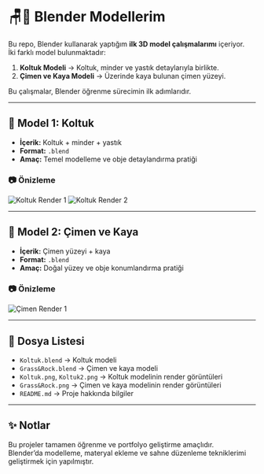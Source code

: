 # 🪑🌿 Blender Modellerim

Bu repo, Blender kullanarak yaptığım **ilk 3D model çalışmalarımı** içeriyor.  
İki farklı model bulunmaktadır:

1. **Koltuk Modeli** → Koltuk, minder ve yastık detaylarıyla birlikte.  
2. **Çimen ve Kaya Modeli** → Üzerinde kaya bulunan çimen yüzeyi.

Bu çalışmalar, Blender öğrenme sürecimin ilk adımlarıdır.

---

## 📌 Model 1: Koltuk
- **İçerik:** Koltuk + minder + yastık
- **Format:** `.blend`
- **Amaç:** Temel modelleme ve obje detaylandırma pratiği

### 📷 Önizleme
![Koltuk Render 1](Sofa%20Model/Koltuk.jpg)
![Koltuk Render 2](Sofa%20Model/Koltuk2.jpg)

---

## 📌 Model 2: Çimen ve Kaya
- **İçerik:** Çimen yüzeyi + kaya
- **Format:** `.blend`
- **Amaç:** Doğal yüzey ve obje konumlandırma pratiği

### 📷 Önizleme
![Çimen Render 1](Grass%26Rock%20Model/Grass%26Rock.jpg)



---

## 📂 Dosya Listesi
- `Koltuk.blend` → Koltuk modeli
- `Grass&Rock.blend` → Çimen ve kaya modeli
- `Koltuk.png`, `Koltuk2.png` → Koltuk modelinin render görüntüleri
- `Grass&Rock.png` → Çimen ve kaya modelinin render görüntüleri
- `README.md` → Proje hakkında bilgiler

---

## ✨ Notlar
Bu projeler tamamen öğrenme ve portfolyo geliştirme amaçlıdır.  
Blender’da modelleme, materyal ekleme ve sahne düzenleme tekniklerimi geliştirmek için yapılmıştır.

